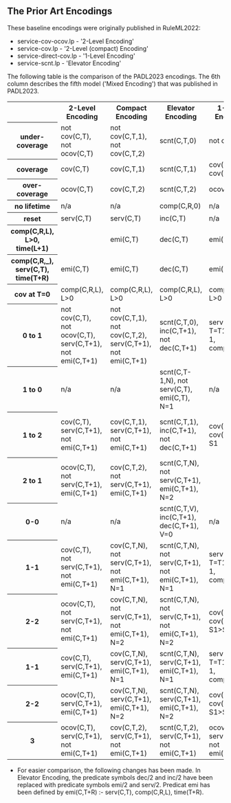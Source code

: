 ## The Prior Art Encodings

These baseline encodings were originally published in RuleML2022:

- service-cov-ocov.lp  -  '2-Level Encoding' 
- service-cov.lp  - '2-Level (compact) Encoding' 
- service-direct-cov.lp - '1-Level Encoding' 
- service-scnt.lp - 'Elevator Encoding' 

The following table is the comparison of the PADL2023 encodings.   The 6th column describes the fifth model ('Mixed Encoding') that was published in PADL2023.

<table>
  <tr>
    <th></th>
    <th>2-Level Encoding</th>
    <th>Compact Encoding</th>
    <th>Elevator Encoding</th>
    <th>1-Level Encoding</th>
    <th>Mixed Encoding</th>
  </tr>
  <tr>
    <th>under-coverage</th>
    <td>not cov(C,T), not ocov(C,T)</td>
    <td>not cov(C,T,1), not cov(C,T,2)</td>
    <td>scnt(C,T,0)</td>
    <td>not cov(C,T)</td>
    <td>not cov(C,T)</td>
  </tr>
  <tr>
    <th>coverage</th>
    <td>cov(C,T)</td>
    <td>cov(C,T,1)</td>
    <td>scnt(C,T,1)</td>
    <td>cov(C,T,S), cov(C,T)</td>
    <td>cov(C,T,S), cov(C,T)</td>
  </tr>
    <tr>
    <th>over-coverage</th>
    <td>ocov(C,T)</td>
    <td>cov(C,T,2)</td>
    <td>scnt(C,T,2)</td>
    <td>ocov(C,T)</td>
    <td>ocov(C,T)</td>
  </tr>
    <tr>
    <th>no lifetime</th>
    <td>n/a</td>
    <td>n/a</td>
    <td>comp(C,R,0)</td>
    <td>n/a</td>
    <td>n/a</td>
  </tr>
    <tr>
    <th>reset</th>
    <td>serv(C,T)</td>
    <td>serv(C,T)</td>
    <td>inc(C,T)</td>
    <td>n/a</td>
    <td>serv(C,T)</td>
  </tr>
    <tr>
    <th>comp(C,R,L), L>0, time(L+1)</th>
    <td></td>
    <td>emi(C,T)</td>
    <td>dec(C,T)</td>
    <td>emi(C,T)</td>
    <td></td>
  </tr>
    <tr>
    <th>comp(C,R,_), serv(C,T), time(T+R)</th>
    <td>emi(C,T)</td>
    <td>emi(C,T)</td>
    <td>dec(C,T)</td>
    <td>emi(C,T)</td>
    <td>emi(C,T)</td>
  </tr>
    <tr>
    <th>cov at T=0</th>
    <td>comp(C,R,L), L>0</td>
    <td>comp(C,R,L), L>0</td>
    <td>comp(C,R,L), L>0</td>
    <td>comp(C,R,L), L>0</td>
    <td>comp(C,R,L), L>0</td>
  </tr>
    <tr>
    <th>0 to 1</th>
    <td>not cov(C,T), not ocov(C,T), serv(C,T+1), not emi(C,T+1)</td>
    <td>not cov(C,T,1), not cov(C,T,2), serv(C,T+1), not emi(C,T+1)</td>
    <td>scnt(C,T,0), inc(C,T+1), not dec(C,T+1)</td>
    <td>serv(C,T1), T=T1..T1+R-1, comp(C,R,_)</td>
    <td>serv(C,T1), T=T1..T1+R-1, comp(C,R,_)</td>
  </tr>
    <tr>
    <th>1 to 0</th>
    <td>n/a</td>
    <td>n/a</td>
    <td>scnt(C,T-1,N), not serv(C,T), emi(C,T), N=1</td>
    <td>n/a</td>
    <td>n/a</td>
  </tr>
    <tr>
    <th>1 to 2</th>
    <td>cov(C,T), serv(C,T+1), not emi(C,T+1)</td>
    <td>cov(C,T,1), serv(C,T+1), not emi(C,T+1)</td>
    <td>scnt(C,T,1), inc(C,T+1), not dec(C,T+1)</td>
    <td>cov(C,T,S1), cov(C,T,S2), S1<S2</td>
    <td>cov(C,T), not ocov(C,T), serv(C,T+1), not emi(C,T+1)</td>
  </tr>
    <tr>
    <th>2 to 1</th>
    <td>ocov(C,T), not serv(C,T+1), emi(C,T+1)</td>
    <td>cov(C,T,2), not serv(C,T+1), emi(C,T+1)</td>
    <td>scnt(C,T,N), not serv(C,T+1), emi(C,T+1), N=2</td>
    <td></td>
    <td></td>
  </tr>
    <tr>
    <th>0-0</th>
    <td>n/a</td>
    <td>n/a</td>
    <td>scnt(C,T,V), inc(C,T+1), dec(C,T+1), V=0</td>
    <td>n/a</td>
    <td>n/a</td>
  </tr>
    <tr>
    <th>1-1</th>
    <td>cov(C,T), not serv(C,T+1), not emi(C,T+1)</td>
    <td>cov(C,T,N), not serv(C,T+1), not emi(C,T+1), N=1</td>
    <td>scnt(C,T,N), not serv(C,T+1), not emi(C,T+1), N=1</td>
    <td>serv(C,T1), T=T1..T1+R-1, comp(C,R,_)</td>
    <td>serv(C,T1), T=T1..T1+R-1, comp(C,R,_)</td>
  </tr>
    <tr>
    <th>2-2</th>
    <td>ocov(C,T), not serv(C,T+1), not emi(C,T+1)</td>
    <td>cov(C,T,N), not serv(C,T+1), not emi(C,T+1), N=2</td>
    <td>scnt(C,T,N), not serv(C,T+1), not emi(C,T+1), N=2</td>
    <td>cov(C,T,S1), cov(C,T,S2), S1>S2</td>
    <td>ocov(C,T), not serv(C,T+1), not emi(C,T+1)</td>
  </tr>
    <tr>
    <th>1-1</th>
    <td>cov(C,T), serv(C,T+1), emi(C,T+1)</td>
    <td>cov(C,T,N), serv(C,T+1), emi(C,T+1), N=1</td>
    <td>scnt(C,T,N), serv(C,T+1), emi(C,T+1), N=1</td>
    <td>serv(C,T1), T=T1..T1+R-1, comp(C,R,_)</td>
    <td>serv(C,T1), T=T1..T1+R-1, comp(C,R,_)</td>
  </tr>
    <tr>
    <th>2-2</th>
    <td>ocov(C,T), serv(C,T+1), emi(C,T+1)</td>
    <td>cov(C,T,N), serv(C,T+1), emi(C,T+1), N=2</td>
    <td>scnt(C,T,N), serv(C,T+1), emi(C,T+1), N=2</td>
    <td>cov(C,T,S1), cov(C,T,S2), S1>S2</td>
    <td>ocov(C,T), serv(C,T+1), emi(C,T+1)</td>
  </tr>
    <tr>
    <th>3</th>
    <td>ocov(C,T), serv(C,T+1), not emi(C,T+1)</td>
    <td>cov(C,T,2), serv(C,T+1), not emi(C,T+1)</td>
    <td>scnt(C,T,2), serv(C,T+1), not emi(C,T+1)</td>
    <td>ocov(C,T), serv(C,T+1), not emi(C,T+1)</td>
    <td>ocov(C,T), serv(C,T+1), not emi(C,T+1)</td>
  </tr>
</table>

* For easier comparison, the following changes has been made.  In Elevator Encoding, the predicate symbols dec/2 and inc/2 have been replaced with predicate symbols emi/2 and serv/2.  Predicat emi has been defined by emi(C,T+R) :- serv(C,T), comp(C,R,L), time(T+R).
  
